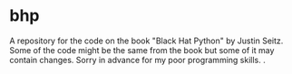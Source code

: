 # bhp
A repository for the code on the book "Black Hat Python" by Justin Seitz. Some of the code might be the same from the book but some of it may contain changes. Sorry in advance for my poor programming skills. . 
